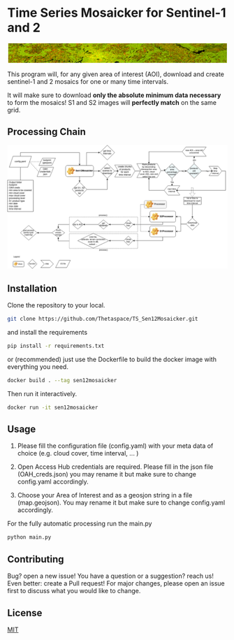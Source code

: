 # Time Series Mosaicker for Sentinel-1 and 2 

![Germany - Poland](https://github.com/Thetaspace/TS_Sen12Mosaicker/blob/master/s1s2.gif?raw=true)

This program will, for any given area of interest (AOI), download and create sentinel-1 and 2 mosaics for one or many time intervals.

It will make sure to download **only the absolute minimum data necessary** to form the mosaics! S1 and S2 images will **perfectly match** on the same grid.

## Processing Chain

![Flowchart](https://github.com/Thetaspace/TS_Sen12Mosaicker/blob/master/ts_mosaicker.png?raw=true)


## Installation

Clone the repository to your local.

```bash
git clone https://github.com/Thetaspace/TS_Sen12Mosaicker.git
```
and install the requirements
```bash
pip install -r requirements.txt
```
or (recommended) just use the Dockerfile to build the docker image with everything you need.
```bash
docker build . --tag sen12mosaicker
```
Then run it interactively.
```bash
docker run -it sen12mosaicker
```

## Usage

1. Please fill the configuration file (config.yaml) with your meta data of choice (e.g. cloud cover, time interval, ... )

2. Open Access Hub credentials are required. Please fill in the json file (OAH_creds.json) you may rename it but make sure to change config.yaml accordingly.

3. Choose your Area of Interest and as a geosjon string in a file (map.geojson). You may rename it but make sure to change config.yaml accordingly.

For the fully automatic processing run the main.py

```bash
python main.py
```


## Contributing
Bug? open a new issue! You have a question or a suggestion? reach us! Even better:
create a Pull request! For major changes, please open an issue first to discuss what you would like to change.

## License
[MIT](https://choosealicense.com/licenses/mit/)
